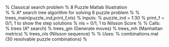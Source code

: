 % Classical search problem 
% 8 Puzzle Matlab Illustration       
%
% A* search tree algorithm for solving 8 puzzle problem
%
% trees_main(puzzle_ind,print_f,nls)
% Inputs:
%   puzzle_ind = 1:30
%   print_f = 0/1, 1 to show the step solutions 
%   nls = 0/1, 1 to Nilsson Score
%
% Calls: 
%   trees (A* search)
%   trees_gm (Generate moves)
%   trees_mh (Manhattan metrics)
%   trees_nls (Nilsson sequence)
%
% Uses:
%   combinations.mat (30 resolvable puzzle combinations)
%
